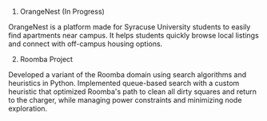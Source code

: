 1. OrangeNest (In Progress)  

OrangeNest is a platform made for Syracuse University students to easily find apartments near campus. It helps students quickly browse local listings and connect with off-campus housing options.  



2. Roomba Project  

Developed a variant of the Roomba domain using search algorithms and heuristics in Python. Implemented queue-based search with a custom heuristic that optimized Roomba's path to clean all dirty squares and return to the charger, while managing power constraints and minimizing node exploration.
